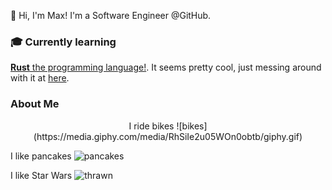 👋 Hi, I'm Max! I'm a Software Engineer @GitHub.

### 🎓 Currently learning

[__Rust__ the programming language!](https://www.rust-lang.org/learn). It seems pretty cool, just messing around with it at [here](https://github.com/wagnerm/plex_live_search).

### About Me

<p align="center">
I ride bikes
![bikes](https://media.giphy.com/media/RhSiIe2u05WOn0obtb/giphy.gif)

I like pancakes
![pancakes](https://media.giphy.com/media/fbsMixt3BQBKU/giphy.gif)

I like Star Wars
![thrawn](https://media.giphy.com/media/3o6fIY19RBeo9NFpcc/giphy.gif)

</p>